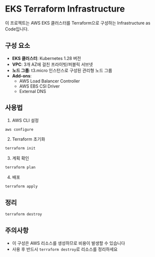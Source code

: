 # EKS Terraform Infrastructure

이 프로젝트는 AWS EKS 클러스터를 Terraform으로 구성하는 Infrastructure as Code입니다.

## 구성 요소

- **EKS 클러스터**: Kubernetes 1.28 버전
- **VPC**: 3개 AZ에 걸친 프라이빗/퍼블릭 서브넷
- **노드 그룹**: t3.micro 인스턴스로 구성된 관리형 노드 그룹
- **Add-ons**:
  - AWS Load Balancer Controller
  - AWS EBS CSI Driver
  - External DNS

## 사용법

1. AWS CLI 설정
```bash
aws configure
```

2. Terraform 초기화
```bash
terraform init
```

3. 계획 확인
```bash
terraform plan
```

4. 배포
```bash
terraform apply
```

## 정리

```bash
terraform destroy
```

## 주의사항

- 이 구성은 AWS 리소스를 생성하므로 비용이 발생할 수 있습니다
- 사용 후 반드시 `terraform destroy`로 리소스를 정리하세요